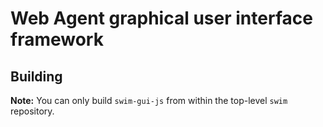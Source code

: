 # Web Agent graphical user interface framework

## Building

**Note:** You can only build `swim-gui-js` from within the top-level `swim`
repository.
